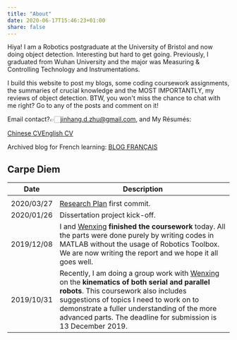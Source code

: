 ```yaml
---
title: "About"
date: 2020-06-17T15:46:23+01:00
share: false
---
```


Hiya! I am a Robotics postgraduate at the University of Bristol and now doing <span class="mark">object detection</span>. Interesting but hard to get going. Previously, I graduated from Wuhan University and the major was Measuring & Controlling Technology and Instrumentations.

I build this website to post my blogs, some coding coursework assignments, the summaries of crucial knowledge and the MOST IMPORTANTLY, my reviews of object detection. BTW, you won't miss the chance to chat with me right? Go to any of the posts and comment on it! 

<p>Email contact?👉🏻<a href="mailto:jinhang.d.zhu@gmail.com" target="_blank" rel="noopener">jinhang.d.zhu@gmail.com</a>, and My Résumés:</p>
<p>
<a href="../JinhangZhu_CV_CN.pdf" class="btn btn-2">Chinese CV</a><a href="../JinhangZhu_CV_EN.pdf" class="btn btn-3">English CV</a></p>

Archived blog for French learning: [BLOG FRANÇAIS](https://zhujinhang.wordpress.com/)


<h2 class="viva-la-vida">Carpe Diem</h2>

| Date       | Description                                                  |
| ---------- | ------------------------------------------------------------ |
|            |                                                              |
| 2020/03/27 | [Research Plan](https://github.com/JinhangZhu/rrp-project) first commit. |
| 2020/01/26 | Dissertation project kick-off.                               |
| 2019/12/08 | I and <a href="https://me.csdn.net/weixin_44536896">Wenxing</a> **finished the coursework** today. All the parts were done purely by writing codes in MATLAB without the usage of Robotics Toolbox. We are now writing the report and we hope it all goes well. |
| 2019/10/31 | Recently, I am doing a group work with <a href="https://me.csdn.net/weixin_44536896">Wenxing</a> on the <strong>kinematics of both serial and parallel robots</strong>. This coursework also includes suggestions of topics I need to work on to demonstrate a fuller understanding of the more advanced parts. The deadline for submission is 13 December 2019. |
